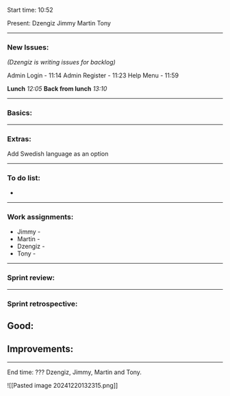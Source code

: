 Start time: 10:52

Present:
Dzengiz
Jimmy
Martin
Tony
___
### New Issues:

*(Dzengiz is writing issues for backlog)*

Admin Login - 11:14
Admin Register - 11:23
Help Menu - 11:59

**Lunch** *12:05*
**Back from lunch** *13:10*






___
### Basics:


___
### Extras:
Add Swedish language as an option

___
### To do list:

-  

---
### Work assignments:

- Jimmy - 
- Martin - 
- Dzengiz - 
- Tony - 

---
### Sprint review:



---

### Sprint retrospective:

Good:
- 

Improvements:
- 

___
End time: ???
Dzengiz, Jimmy, Martin and Tony.


![[Pasted image 20241220132315.png]]
